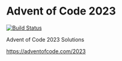 # Advent of Code 2023

[![Build Status](https://github.com/mariomka/AdventOfCode2023/workflows/rust/badge.svg)](https://github.com/mariomka/AdventOfCode2022/actions)

Advent of Code 2023 Solutions

https://adventofcode.com/2023
